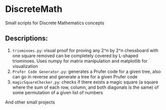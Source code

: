 # DiscreteMath
Small scripts for Discrete Mathematics concepts
## Descriptions:
1. `triominoes.py`: visual proof for proving any 2^n by 2^n chessboard with one square removed can be completely covered by L-shaped triominoes. Uses numpy for matrix manipulation and matplotlib for visualization
2. `Prufer Code Generator.py`: generates a Prufer code for a given tree, also can go in reverse and generate a tree for a given Prufer code
3. `magicSquareChecker.py`: checks if there exists a magic square (a square where the sum of each row, column, and both diagonals is the same) of some permutation of a given list of numbers

And other small projects
